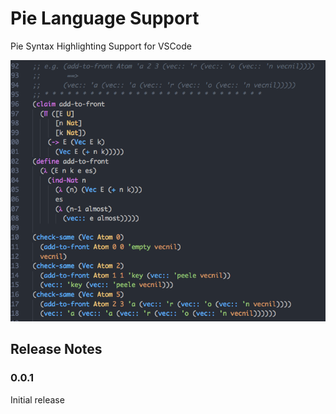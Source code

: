# Pie Language Support

Pie Syntax Highlighting Support for VSCode

![Pie Syntax Highlighting Example](highlighting.png)

## Release Notes

### 0.0.1

Initial release